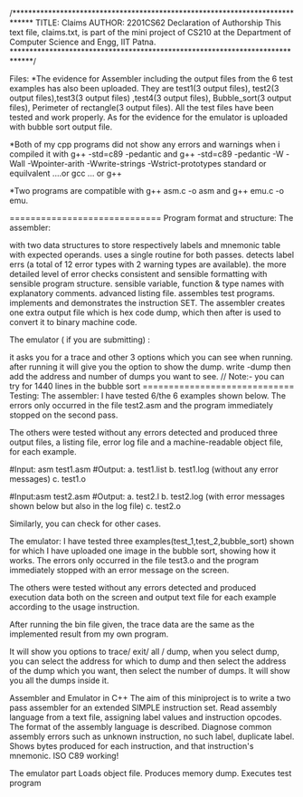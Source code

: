 /***************************************************************************** TITLE: Claims AUTHOR: 2201CS62 Declaration of Authorship This text file, claims.txt, is part of the mini project of CS210 at the Department of Computer Science and Engg, IIT Patna. *****************************************************************************/

Files:
*The evidence for Assembler including the output files from the 6 test examples has also been uploaded. They are test1(3 output files), test2(3 output files),test3(3 output files) ,test4(3 output files), Bubble_sort(3 output files), Perimeter of rectangle(3 output files). All the test files have been tested and work properly. As for the evidence for the emulator is uploaded with bubble sort output file.

*Both of my cpp programs did not show any errors and warnings when i compiled it with g++ -std=c89 -pedantic and g++ -std=c89 -pedantic -W -Wall -Wpointer-arith -Wwrite-strings -Wstrict-prototypes standard or equilvalent ....or gcc ... or g++

*Two programs are compatible with g++ asm.c -o asm and g++ emu.c -o emu.

============================= Program format and structure:
The assembler:

with two data structures to store respectively labels and mnemonic table with expected operands. uses a single routine for both passes. detects label errs (a total of 12 error types with 2 warning types are available). the more detailed level of error checks consistent and sensible formatting with sensible program structure. sensible variable, function & type names with explanatory comments. advanced listing file. assembles test programs. implements and demonstrates the instruction SET. The assembler creates one extra output file which is hex code dump, which then after is used to convert it to binary machine code.

The emulator ( if you are submitting) :

it asks you for a trace and other 3 options which you can see when running.
after running it will give you the option to show the dump. write -dump then add the address and number of dumps you want to see. // Note:- you can try for 1440 lines in the bubble sort
============================= Testing:
The assembler:
I have tested 6/the 6 examples shown below. The errors only occurred in the file test2.asm and the program immediately stopped on the second pass.

The others were tested without any errors detected and produced three output files, a listing file, error log file and a machine-readable object file, for each example.

#Input: asm test1.asm #Output: a. test1.list b. test1.log (without any error messages) c. test1.o

#Input:asm test2.asm #Output: a. test2.l b. test2.log (with error messages shown below but also in the log file) c. test2.o

Similarly, you can check for other cases.

The emulator:
I have tested three examples(test_1,test_2,bubble_sort) shown for which I have uploaded one image in the bubble sort, showing how it works. The errors only occurred in the file test3.o and the program immediately stopped with an error message on the screen.

The others were tested without any errors detected and produced execution data both on the screen and output text file for each example according to the usage instruction.

After running the bin file given, the trace data are the same as the implemented result from my own program.

It will show you options to trace/ exit/ all / dump, when you select dump, you can select the address for which to dump and then select the address of the dump which you want, then select the number of dumps. It will show you all the dumps inside it.

Assembler and Emulator in C++
The aim of this miniproject is to write a two pass assembler for an extended SIMPLE instruction set. Read assembly language from a text file, assigning label values and instruction opcodes. The format of the assembly language is described. Diagnose common assembly errors such as unknown instruction, no such label, duplicate label. Shows bytes produced for each instruction, and that instruction's mnemonic. ISO C89 working!

The emulator part Loads object file. Produces memory dump. Executes test program
